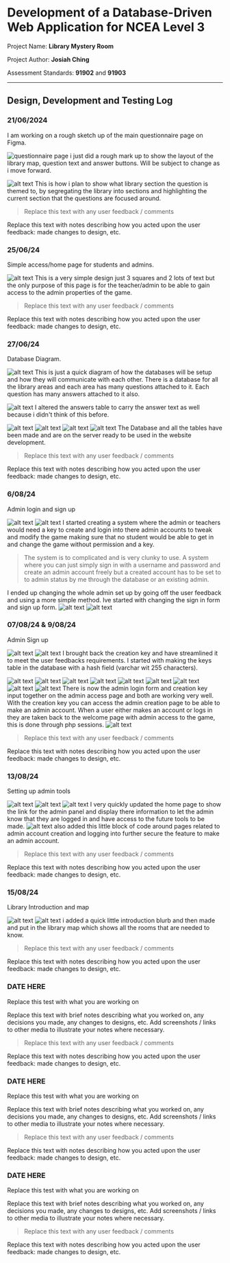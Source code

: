 # Development of a Database-Driven Web Application for NCEA Level 3

Project Name: **Library Mystery Room**

Project Author: **Josiah Ching**

Assessment Standards: **91902** and **91903**


-------------------------------------------------

## Design, Development and Testing Log

### 21/06/2024

I am working on a rough sketch up of the main questionnaire page on Figma.

![questionnaire page](images/questionaire-page-snip.png)
i just did a rough mark up to show the layout of the library map, question text and answer buttons. Will be subject to change as i move forward.

![alt text](images/library-map-markup.png)
This is how i plan to show what library section the question is themed to, by segregating the library into sections and highlighting the current section that the questions are focused around.

> Replace this text with any user feedback / comments

Replace this text with notes describing how you acted upon the user feedback: made changes to design, etc.

### 25/06/24

Simple access/home page for students and admins.

![alt text](images/access-page-snip.png)
This is a very simple design just 3 squares and 2 lots of text but the only purpose of this page is for the teacher/admin to be able to gain access to the admin properties of the game.

> Replace this text with any user feedback / comments

Replace this text with notes describing how you acted upon the user feedback: made changes to design, etc.

### 27/06/24

Database Diagram.

![alt text](images/drawSQL-diagram.png)
This is just a quick diagram of how the databases will be setup and how they will communicate with each other. There is a database for all the library areas and each area has many questions attached to it. Each question has many answers attached to it also.

![alt text](images/drawSQL-diagram_2.png)
I altered the answers table to carry the answer text as well because i didn't think of this before.

![alt text](<images/DB admin table.png>)
![alt text](<images/DB answers table.png>)
![alt text](<images/DB library areas table.png>)
![alt text](<images/DB questions table.png>)
The Database and all the tables have been made and are on the server ready to be used in the website development.

> Replace this text with any user feedback / comments

Replace this text with notes describing how you acted upon the user feedback: made changes to design, etc.

### 6/08/24

Admin login and sign up

![alt text](<images/library home page.png>)
![alt text](<images/admin login (creation key).png>)
I started creating a system where the admin or teachers would need a key to create and login into there admin accounts to tweak and modify the game making sure that no student would be able to get in and change the game without permission and a key.

> The system is to complicated and is very clunky to use. A system where you can just simply sign in with a username and password and create an admin account freely but a created account has to be set to to admin status by me through the database or an existing admin.

I ended up changing the whole admin set up by going off the user feedback and using a more simple method. Ive started with changing the sign in form and sign up form.
![alt text](<images/admin login(sign in).png>)
![alt text](<images/admin signup.png>)

### 07/08/24 & 9/08/24

Admin Sign up

![alt text](images/db.png)
![alt text](<images/keys table.png>)
I brought back the creation key and have streamlined it to meet the user feedbacks requirements. I started with making the keys table in the database with a hash field (varchar wit 255 characters).

![alt text](<images/admin access 1.png>)
![alt text](<images/admin access code.png>)
![alt text](<images/admin creation.png>)
![alt text](<images/admin creation form.png>)
![alt text](<images/admin access html.png>)
![alt text](<images/validate key php.png>)
![alt text](<images/admin creation form.png>)
![alt text](<images/admin login php.png>)
![alt text](<images/admin signup php.png>)
There is now the admin login form and creation key input together on the admin access page and both are working very well. With the creation key you can access the admin creation page to be able to make an admin account. When a user either makes an account or logs in they are taken back to the welcome page with admin access to the game, this is done through php sessions.
![alt text](<images/php session example.png>)

> Replace this text with any user feedback / comments

Replace this text with notes describing how you acted upon the user feedback: made changes to design, etc.

### 13/08/24

Setting up admin tools

![alt text](<images/Screenshot 2024-08-13 115942.png>)
![alt text](<images/Screenshot 2024-08-13 115952.png>)
![alt text](<images/Screenshot 2024-08-13 120007.png>)
I very quickly updated the home page to show the link for the admin panel and display there information to let the admin know that they are logged in and have access to the future tools to be made.
![alt text](<images/Screenshot 2024-08-13 120629.png>)
also added this little block of code around pages related to admin account creation and logging into further secure the feature to make an admin account.

> Replace this text with any user feedback / comments

Replace this text with notes describing how you acted upon the user feedback: made changes to design, etc.

### 15/08/24

Library Introduction and map

![alt text](<images/Screenshot 2024-08-15 001621.png>)
![alt text](<images/Screenshot 2024-08-15 001631.png>)
i added a quick little introduction blurb and then made and put in the library map which shows all the rooms that are needed to know.

> Replace this text with any user feedback / comments

Replace this text with notes describing how you acted upon the user feedback: made changes to design, etc.

### DATE HERE

Replace this test with what you are working on

Replace this text with brief notes describing what you worked on, any decisions you made, any changes to designs, etc. Add screenshots / links to other media to illustrate your notes where necessary.

> Replace this text with any user feedback / comments

Replace this text with notes describing how you acted upon the user feedback: made changes to design, etc.

### DATE HERE

Replace this test with what you are working on

Replace this text with brief notes describing what you worked on, any decisions you made, any changes to designs, etc. Add screenshots / links to other media to illustrate your notes where necessary.

> Replace this text with any user feedback / comments

Replace this text with notes describing how you acted upon the user feedback: made changes to design, etc.

### DATE HERE

Replace this test with what you are working on

Replace this text with brief notes describing what you worked on, any decisions you made, any changes to designs, etc. Add screenshots / links to other media to illustrate your notes where necessary.

> Replace this text with any user feedback / comments

Replace this text with notes describing how you acted upon the user feedback: made changes to design, etc.
